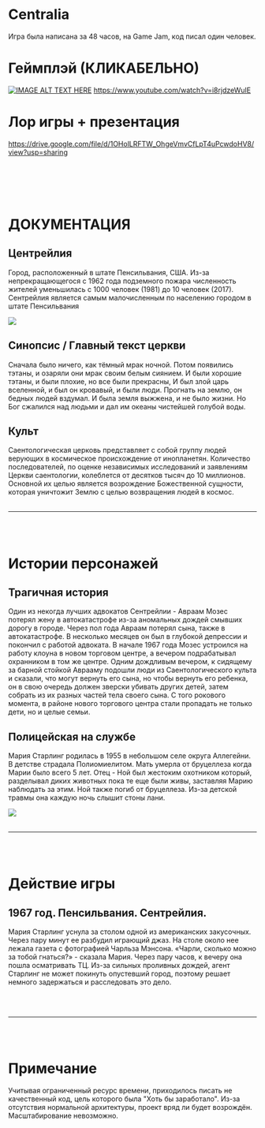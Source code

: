 # Centralia
Игра была написана за 48 часов, на Game Jam, код писал один человек.


# Геймплэй (КЛИКАБЕЛЬНО)
[![IMAGE ALT TEXT HERE](https://i.imgur.com/P1RhtcW.jpeg)](https://www.youtube.com/watch?v=i8rjdzeWulE)
https://www.youtube.com/watch?v=i8rjdzeWulE

# Лор игры + презентация
https://drive.google.com/file/d/1OHolLRFTW_OhgeVmvCfLpT4uPcwdoHV8/view?usp=sharing

<BR><BR>
<BR><BR>

# ДОКУМЕНТАЦИЯ

## Центрейлия
Город, расположенный в штате Пенсильвания, США. Из-за непрекращающегося с 1962 года подземного пожара численность жителей уменьшилась с 1000 человек (1981) до 10 человек (2017). Сентрейлия является самым малочисленным по населению городом в штате Пенсильвания

![](https://i.imgur.com/UO8RSuU.png)

## Синопсис / Главный текст церкви
Сначала было ничего, как тёмный мрак ночной.
Потом появились тэтаны, и озаряли они мрак своим белым сиянием.
И были хорошие тэтаны, и были плохие, но все были прекрасны,
И был злой царь вселенной, и был он кровавый, и были люди.
Прогнать на землю, он бедных людей вздумал.
И была земля выжжена, и не было жизни.
Но Бог сжалился над людьми и дал им океаны чистейшей голубой воды.


## Культ
Саентологическая церковь представляет с собой
группу людей верующих в космическое происхождение от инопланетян. Количество последователей, по оценке независимых исследований и заявлениям Церкви саентологии, колеблется от десятков тысяч до 10 миллионов. Основной их целью является возрождение Божественной сущности, которая уничтожит Землю с целью возвращения людей в космос.
<BR><BR>

***
<BR><BR>

# Истории персонажей

## Трагичная история
Один из некогда лучших адвокатов Сентрейлии - Авраам Мозес потерял жену в автокатастрофе из-за аномальных дождей смывших дорогу в городе. Через пол года Авраам потерял сына, также в автокатастрофе. В несколько месяцев он был в глубокой депрессии и покончил с работой адвоката. В начале 1967 года Мозес устроился на работу клоуна в новом торговом центре, а вечером подрабатывал охранником в том же центре. Одним дождливым вечером, к сидящему за барной стойкой Аврааму подошли люди из Саентологического культа и сказали, что могут вернуть его сына, но чтобы вернуть его ребенка, он в свою очередь должен зверски убивать других детей, затем собрать из их разных частей тела своего сына.
С того рокового момента, в районе нового торгового центра стали пропадать не только дети, но и целые семьи.

## Полицейская на службе
Мария Старлинг родилась в 1955 в небольшом селе округа Аллегейни. В детстве страдала Полиомиелитом. Мать умерла от бруцеллеза когда Марии было всего 5 лет. Отец - Ной был жестоким охотником который, разделывал диких животных пока те еще были живы, заставляя Марию наблюдать за этим. Ной также погиб от бруцеллеза. Из-за детской травмы она каждую ночь слышит стоны лани.

![](https://i.imgur.com/12RIfzr.png)
<BR><BR>

***
<BR><BR>

# Действие игры

## 1967 год. Пенсильвания. Сентрейлия.
Мария Старлинг уснула за столом одной из американских закусочных. Через пару минут ее разбудил играющий джаз. На столе около нее лежала газета с фотографией Чарльза Мэнсона.
«Чарли, сколько можно за тобой гнаться?» - сказала Мария.
Через пару часов, к вечеру она пошла осматривать ТЦ.
Из-за сильных проливных дождей, агент Старлинг не может покинуть опустевший город, поэтому решает немного задержаться и расследовать это дело.
  
  
<BR><BR>

***
<BR><BR>

# Примечание
  
Учитывая ограниченный ресурс времени, приходилось писать не качественный код, цель которого была "Хоть бы заработало". Из-за отсутствия нормальной архитектуры, проект вряд ли будет возрождён. Масштабирование невозможно.
